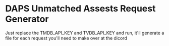 # DAPS Unmatched Assests Request Generator

Just replace the TMDB_API_KEY and TVDB_API_KEY and run, it'll generate a file for each request you'll need to make over at the dicord
